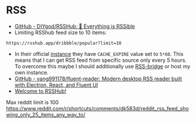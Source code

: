 # RSS

- [GitHub - DIYgod/RSSHub: 🧡 Everything is RSSible](https://github.com/DIYgod/RSSHub)
- Limiting RSShub feed size to 10 items:

```shell
https://rsshub.app/dribbble/popular?limit=10
```

- In their official [instance](https://rsshub.app/) they have `CACHE_EXPIRE` value set to `5*60`. This means that I can get RSS feed from specific source only every 5 hours. To overcome this maybe I should additionally use [RSS-bridge](https://github.com/RSS-Bridge/rss-bridge) or host my own instance.
- [GitHub - yang991178/fluent-reader: Modern desktop RSS reader built with Electron, React, and Fluent UI](https://github.com/yang991178/fluent-reader)
- [Welcome to RSSHub!](https://rsshub.app/)

Max reddit limit is 100 https://www.reddit.com/r/shortcuts/comments/dk583d/reddit_rss_feed_showing_only_25_items_any_way_to/
